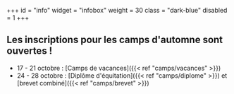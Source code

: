 +++
id = "info"
widget = "infobox"
weight = 30
class = "dark-blue"
disabled = 1
+++
## Les inscriptions pour les camps d'automne sont ouvertes&nbsp;!

* 17 - 21 octobre : [Camps de vacances]({{< ref "camps/vacances" >}})
* 24 - 28 octobre : [Diplôme d'équitation]({{< ref "camps/diplome" >}}) et [brevet combiné]({{< ref "camps/brevet" >}})

<br>
